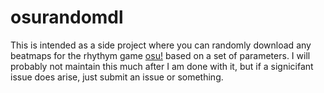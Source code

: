 # osurandomdl

This is intended as a side project where you can randomly download any beatmaps for the rhythym game [osu!](https://osu.ppy.sh/home) based on a set of parameters. I will probably not maintain this much after I am done with it, but if a signicifant issue does arise, just submit an issue or something.
